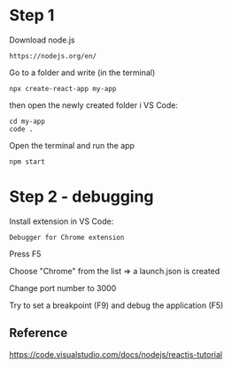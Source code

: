 # Step 1

Download node.js

    https://nodejs.org/en/

Go to a folder and write (in the terminal)

    npx create-react-app my-app

then open the newly created folder i VS Code:

    cd my-app
    code .

Open the terminal and run the app   

    npm start 

# Step 2 - debugging

Install extension in VS Code:

    Debugger for Chrome extension

Press F5 

Choose "Chrome" from the list => a launch.json is created

Change port number to 3000

Try to set a breakpoint (F9) and debug the application (F5)

## Reference

https://code.visualstudio.com/docs/nodejs/reactjs-tutorial

